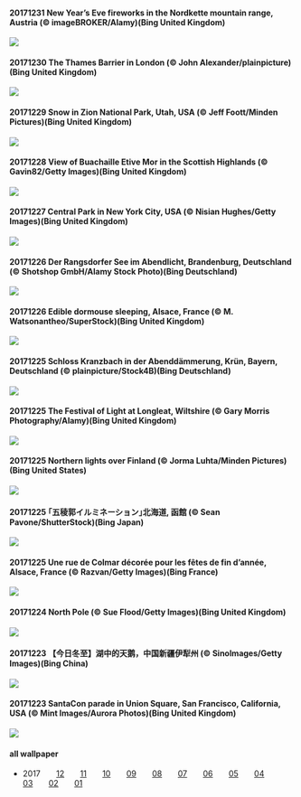 #### 20171231 New Year’s Eve fireworks in the Nordkette mountain range, Austria (© imageBROKER/Alamy)(Bing United Kingdom)

![](images/2017-12/20171231_NordketteNYE_1366x768.jpg)

#### 20171230 The Thames Barrier in London (© John Alexander/plainpicture)(Bing United Kingdom)

![](images/2017-12/20171230_UKThamesBarrier_1366x768.jpg)

#### 20171229 Snow in Zion National Park, Utah, USA (© Jeff Foott/Minden Pictures)(Bing United Kingdom)

![](images/2017-12/20171229_PineZion_1366x768.jpg)

#### 20171228 View of Buachaille Etive Mor in the Scottish Highlands (© Gavin82/Getty Images)(Bing United Kingdom)

![](images/2017-12/20171228_BuachailleMountain_1366x768.jpg)

#### 20171227 Central Park in New York City, USA (© Nisian Hughes/Getty Images)(Bing United Kingdom)

![](images/2017-12/20171227_CPNYSnow_1366x768.jpg)

#### 20171226 Der Rangsdorfer See im Abendlicht, Brandenburg, Deutschland (© Shotshop GmbH/Alamy Stock Photo)(Bing Deutschland)

![](images/2017-12/20171226_RangsdorferSee_1366x768.jpg)

#### 20171226 Edible dormouse sleeping, Alsace, France (© M. Watsonantheo/SuperStock)(Bing United Kingdom)

![](images/2017-12/20171226_GlisGlis_1366x768.jpg)

#### 20171225 Schloss Kranzbach in der Abenddämmerung, Krün, Bayern, Deutschland (© plainpicture/Stock4B)(Bing Deutschland)

![](images/2017-12/20171225_SchlossKranzbach_1366x768.jpg)

#### 20171225 The Festival of Light at Longleat, Wiltshire (© Gary Morris Photography/Alamy)(Bing United Kingdom)

![](images/2017-12/20171225_LongleatLight_1366x768.jpg)

#### 20171225 Northern lights over Finland (© Jorma Luhta/Minden Pictures)(Bing United States)

![](images/2017-12/20171225_LaplandAurora_1366x768.jpg)

#### 20171225 ｢五稜郭イルミネーション｣北海道, 函館 (© Sean Pavone/ShutterStock)(Bing Japan)

![](images/2017-12/20171225_HakodateIllumi_1366x768.jpg)

#### 20171225 Une rue de Colmar décorée pour les fêtes de fin d’année, Alsace, France (© Razvan/Getty Images)(Bing France)

![](images/2017-12/20171225_DecoratedStreetAlsace_1366x768.jpg)

#### 20171224 North Pole (© Sue Flood/Getty Images)(Bing United Kingdom)

![](images/2017-12/20171224_NorthPole_1366x768.jpg)

#### 20171223 【今日冬至】湖中的天鹅，中国新疆伊犁州 (© SinoImages/Getty Images)(Bing China)

![](images/2017-12/20171223_Wintersolstice1222_1366x768.jpg)

#### 20171223 SantaCon parade in Union Square, San Francisco, California, USA (© Mint Images/Aurora Photos)(Bing United Kingdom)

![](images/2017-12/20171223_SFSantaCon_1366x768.jpg)





#### all wallpaper



- 2017&emsp;&emsp;[12](images/2017-12/README.md)&emsp;&emsp;[11](images/2017-11/README.md)&emsp;&emsp;[10](images/2017-10/README.md)&emsp;&emsp;[09](images/2017-09/README.md)&emsp;&emsp;[08](images/2017-08/README.md)&emsp;&emsp;[07](images/2017-07/README.md)&emsp;&emsp;[06](images/2017-06/README.md)&emsp;&emsp;[05](images/2017-05/README.md)&emsp;&emsp;[04](images/2017-04/README.md)&emsp;&emsp;[03](images/2017-03/README.md)&emsp;&emsp;[02](images/2017-02/README.md)&emsp;&emsp;[01](images/2017-01/README.md)

